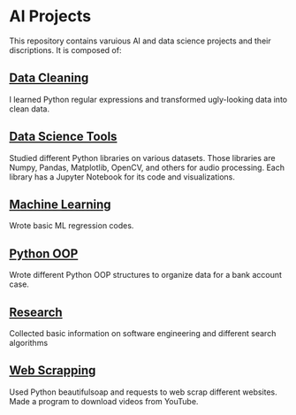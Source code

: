
# AI Projects

This repository contains varuious AI and data science projects and their discriptions. It is composed of:

## [Data Cleaning](https://github.com/hendyy25/AI-Projects/tree/main/Data%20Cleaning)
I learned Python regular expressions and transformed ugly-looking data into clean data.
## 
## [Data Science Tools](https://github.com/hendyy25/AI-Projects/tree/main/Data_Science_Tools)
Studied different Python libraries on various datasets. Those libraries are Numpy, Pandas, Matplotlib, OpenCV, and others for audio processing. Each library has a Jupyter Notebook for its code and visualizations.
## 
## [Machine Learning](https://github.com/hendyy25/AI-Projects/tree/main/Machine%20Learning)
Wrote basic ML regression codes.
##
## [Python OOP](https://github.com/hendyy25/AI-Projects/tree/main/Python%20OOP)
Wrote different Python OOP structures to organize data for a bank account case.
##
## [Research](https://github.com/hendyy25/AI-Projects/tree/main/Research)
Collected basic information on software engineering and different search algorithms

##
## [Web Scrapping](https://github.com/hendyy25/AI-Projects/tree/main/Web%20Scraping)
Used Python beautifulsoap and requests to web scrap different websites. Made a program to download videos from YouTube.

